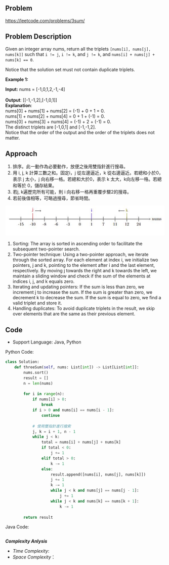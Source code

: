 ## Problem

https://leetcode.com/problems/3sum/

## Problem Description

Given an integer array nums, return all the triplets `[nums[i], nums[j], nums[k]]` such that `i != j`, `i != k`, and `j != k`, and `nums[i] + nums[j] + nums[k] == 0`.

Notice that the solution set must not contain duplicate triplets.

 

**Example 1:**

**Input:** nums = [-1,0,1,2,-1,-4]  <br>  
**Output**: [[-1,-1,2],[-1,0,1]]  <br>
**Explanation**:   <br>
nums[0] + nums[1] + nums[2] = (-1) + 0 + 1 = 0.  <br>
nums[1] + nums[2] + nums[4] = 0 + 1 + (-1) = 0.  <br>
nums[0] + nums[3] + nums[4] = (-1) + 2 + (-1) = 0.  <br>
The distinct triplets are [-1,0,1] and [-1,-1,2].  <br>
Notice that the order of the output and the order of the triplets does not matter.


## Approach
1. 排序。此一動作為必要動作，放便之後用雙指針進行搜尋。
2. 用 i, j, k 計算三數之和。固定i，j 從左邊逼近，k 從右邊逼近。若總和小於0，表示 j 太小，j 向右移一格。若總和大於0，表示 k 太大，k向左移一䅂。若總和等於 0，儲存結果。
3. 若j, k遍歷完所有可能，則 i 向右移一格再重覆步驟2的搜尋。
4. 若前後值相等，可略過搜尋，節省時間。

![imgur](https://github.com/yungshan629/leetcode/blob/main/problems/temp/3sum.JPG)
<br>

1. Sorting: The array is sorted in ascending order to facilitate the subsequent two-pointer search.
2. Two-pointer technique: Using a two-pointer approach, we iterate through the sorted array. For each element at index i, we initialize two pointers, j and k, pointing to the element after i and the last element, respectively. By moving j towards the right and k towards the left, we maintain a sliding window and check if the sum of the elements at indices i, j, and k equals zero.
3. Iterating and updating pointers: If the sum is less than zero, we increment j to increase the sum. If the sum is greater than zero, we decrement k to decrease the sum. If the sum is equal to zero, we find a valid triplet and store it.
4. Handling duplicates: To avoid duplicate triplets in the result, we skip over elements that are the same as their previous element.


## Code

- Support Language: Java, Python

Python Code:

```py
class Solution:
    def threeSum(self, nums: List[int]) -> List[List[int]]:
        nums.sort()  
        result = []
        n = len(nums)

        for i in range(n):
            if nums[i] > 0:
                break
            if i > 0 and nums[i] == nums[i - 1]:
                continue

            # 使用雙指針進行搜索
            j, k = i + 1, n - 1  
            while j < k:
                total = nums[i] + nums[j] + nums[k]  
                if total < 0:
                    j += 1  
                elif total > 0:
                    k -= 1  
                else:
                    result.append([nums[i], nums[j], nums[k]])  
                    j += 1
                    k -= 1
                    while j < k and nums[j] == nums[j - 1]:
                        j += 1
                    while j < k and nums[k] == nums[k + 1]:
                        k -= 1

        return result

```

Java Code:

```

```

**_Complexity Anlysis_**

- _Time Complexity_: 
- _Space Complexity_：
